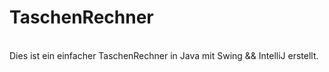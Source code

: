 <h1>TaschenRechner</h1>
<br>
Dies ist ein einfacher TaschenRechner in Java mit Swing && IntelliJ erstellt.
